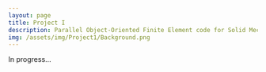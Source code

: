 ```yaml
---
layout: page
title: Project I
description: Parallel Object-Oriented Finite Element code for Solid Mechanics.
img: /assets/img/Project1/Background.png
---
```


In progress...